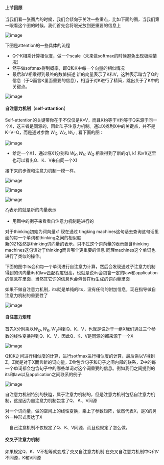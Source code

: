 #### 上节回顾
当我们看一张图片的时候，我们会倾向于关注一些重点，比如下面的图，当我们第一眼看这个图的时候，我们首先会将眼光放到更重要的信息上

![image](https://github.com/RiversDong/DeepLearning/assets/45725241/a27507bd-99bf-415b-a2ff-bc06f65f7da1)

下图是attention的一些具体的流程
* Q个K相乘计算相似度，做一个scale（未来做softmax的时候避免出现极端情况）
* 然乎做softmax得到概率，即Q和K中每一个向量的相似情况
* 最后和V相乘得到最终的数值描述 新的向量表示了K和V，这种表示暗含了Q的信息（于Q而言K里面重要的信息），相当于对K进行了精简，跳出关于了K中的关键点。
  
![image](https://github.com/RiversDong/DeepLearning/assets/45725241/14dacf8c-7a3d-4e90-9431-b13cabf69b3a)

#### 自注意力机制（self-attantion）
Self-attention的关键带你在于不仅仅是K=V，而且K约等于V约等于Q来源于同一个X，这三者是同源的，因此叫子注意力机制。通过X找到X中的关键点，并不是K=V=Q，而是通过参数 $W_Q,W_K,W_V$ , 看下面的图：

![image](https://github.com/RiversDong/DeepLearning/assets/45725241/2c276d79-91da-4e17-a967-1725f539aa83)

* 给定一个X1，通过将X1分别和 $W_K,W_V,W_Q$ 相乘得到了新的q1, k1 和v1(这里也可以看出Q、K、V来自同一个X)

接下来的步骤和注意力机制一模一样。

![image](https://github.com/RiversDong/DeepLearning/assets/45725241/0528692e-5e4a-4d49-91fc-216767a17a06)

![image](https://github.com/RiversDong/DeepLearning/assets/45725241/3ba0f2ed-f80a-448f-91ef-f4e901c71b0d)

![image](https://github.com/RiversDong/DeepLearning/assets/45725241/bf9c9faa-aa94-4182-95df-11606937ba57)

$Z_1$表示的就是新的向量表示  

* 用图中的例子来看看自注意力机制是进行的
  
对于thinking初始为词向量x1
现在通过 tingking machines这句话去查询这句话里面的每一个单词和thinking之间的相似度    
新的Z1依然是thinking词向量的表示，只不过这个词向量的表示蕴含thinking machines这句话对于thinking而言哪个更重要的信息
同理machines这个单词也进行了类似的操作。


下面的图中its会和每一个单词进行自注意力计算，然后会发现通过子注意力机制得到的词向量its和law匹配程度很高，也就是说its会包含一定的law和application的信息在里面，当然其它词的信息也会包含在its生成的词向量里面

如果不做自注意力机制，its就是单纯的its，没有任何的附加信息，现在指导做自注意力机制的重要性了

![image](https://github.com/RiversDong/DeepLearning/assets/45725241/c5d24709-53d1-453d-bf1c-5231f4817f99)


#### 自注意力矩阵
首先X分别乘以$W_Q,W_K,W_V$得到Q、K、V，也就是说对于一组X我们通过三个参数的线性变换得到Q、K、V，因此Q、K、V是同源的都来源于一个X

![image](https://github.com/RiversDong/DeepLearning/assets/45725241/bfe7d530-bef1-4ad6-b95a-c1285d9ae159)

Q和K之间进行相似度的计算，进行sotfmax进行相似度的计算，最后乘以V得到Z，Z就是对于X而言新的词向量，Z会包含句子和句子之间内部的联系，Z中的每一个单词都会包含句子中的哪些单词对这个词重要的信息。例如我们之间提到的its和law以及application之间联系的例子

![image](https://github.com/RiversDong/DeepLearning/assets/45725241/2aa41b5c-6594-4a13-95eb-1d8354b1181b)    

自注意力机制特别的狭隘，属于注意力机制的，但是注意力机制包括自注意力机制，这是因为自注意力机制包含了Q、Ｋ、V同源

对一个词向量，做的空间上的线性变换，乘上了参数矩阵，依然代表X，是X的另外一种形式表达了X

　自己注意机制不仅规定了Q、K、V同源，而且也规定了怎么做。

 #### 交叉子注意力机制
 如果规定Q、K、V不相等就变成了交叉自注意力机制
在交叉自注意力机制中Q和V不同源，K和V同源

